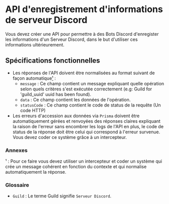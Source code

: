 # API d'enregistrement d'informations de serveur Discord

Vous devez créer une API pour permettre à des Bots Discord d'enregister les informations d'un Serveur Discord, dans le but d'utiliser ces informations ultérieurement.

## Spécifications fonctionnelles

- Les réponses de l'API doivent être normalisées au format suivant de façon automatique[¹](#explain) :
  - `message` : Ce champ contient un message expliquant quelle opération selon quels critères s'est exécutée correctement (e.g: Guild for 'guild_uuid' uuid has been found).
  - `data` : Ce champ contient les données de l'opération.
  - `statusCode` : Ce champ contient le code de status de la requête (Un code HTTP)
- Les erreurs d'accession aux données via `Prisma` doivent être automatiquement gérées et renvoyées des réponses claires expliquant la raison de l'erreur sans encombrer les logs de l'API en plus, le code de status de la réponse doit être celui qui correspond à l'erreur survenue. Vous devez coder ce système grâce à un intercepteur.

### Annexes

<a id="explain"></a>¹ : Pour ce faire vous devez utiliser un intercepteur et coder un système qui crée un message cohérent en fonction du contexte et qui normalise automatiquement la réponse.

### Glossaire

- `Guild` : Le terme Guild signifie `Serveur Discord`.